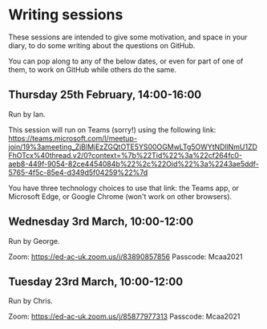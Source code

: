 # Writing sessions

These sessions are intended to give some motivation, and space in your diary, to do some writing about the questions on GitHub.

You can pop along to any of the below dates, or even for part of one of them, to work on GitHub while others do the same.

## Thursday 25th February, 14:00-16:00

Run by Ian.

This session will run on Teams (sorry!) using the following link: https://teams.microsoft.com/l/meetup-join/19%3ameeting_ZjBlMjEzZGQtOTE5YS00OGMwLTg5OWYtNDllNmU1ZDFhOTcx%40thread.v2/0?context=%7b%22Tid%22%3a%22cf264fc0-aeb8-449f-9054-82ce4454084b%22%2c%22Oid%22%3a%2243ae5ddf-5765-4f5c-85e4-d349d5f04259%22%7d

You have three technology choices to use that link: the Teams app, or Microsoft Edge, or Google Chrome (won't work on other browsers).

## Wednesday 3rd March, 10:00-12:00

Run by George.

Zoom: https://ed-ac-uk.zoom.us/j/83890857856 Passcode: Mcaa2021

## Tuesday 23rd March, 10:00-12:00

Run by Chris.

Zoom: https://ed-ac-uk.zoom.us/j/85877977313 Passcode: Mcaa2021
